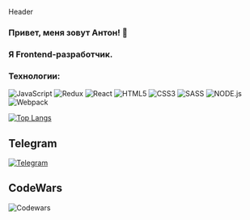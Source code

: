 Header

### Привет, меня зовут Антон! 👋

### Я Frontend-разработчик.

### Технологии:

![JavaScript](https://img.shields.io/badge/-Javascript-090909?style=for-the-badge&logo=Javascript&logoColor=F88C00)
![Redux](https://img.shields.io/badge/-Redux-090909?style=for-the-badge&logo=Redux&logoColor=7C4FC5)
![React](https://img.shields.io/badge/-React-090909?style=for-the-badge&logo=React&logoColor=60D9F4)
![HTML5](https://img.shields.io/badge/-HTML5-090909?style=for-the-badge&logo=HTML5&logoColor=E44D25)
![CSS3](https://img.shields.io/badge/-CSS3-090909?style=for-the-badge&logo=CSS3&logoColor=015CDD)
![SASS](https://img.shields.io/badge/-SASS-090909?style=for-the-badge&logo=SASS&logoColor=C26393)
![NODE.js](https://img.shields.io/badge/-NODE.js-090909?style=for-the-badge&logo=NODE.js&logoColor=72BC45)
![Webpack](https://img.shields.io/badge/-Webpack-090909?style=for-the-badge&logo=Webpack&logoColor=1B74B8)

[![Top Langs](https://github-readme-stats.vercel.app/api/top-langs/?username=ErmakovAnt&layout=pie)](https://github.com/ErmakovAnt/github-readme-stats)

## Telegram

[![Telegram](https://img.shields.io/badge/-Telegram-090909?style=for-the-badge&logo=telegram&logoColor=27A0D9)](https://t.me/Anton9590)

## CodeWars

![Codewars](https://github.r2v.ch/codewars?user=ErmakovAnt)
